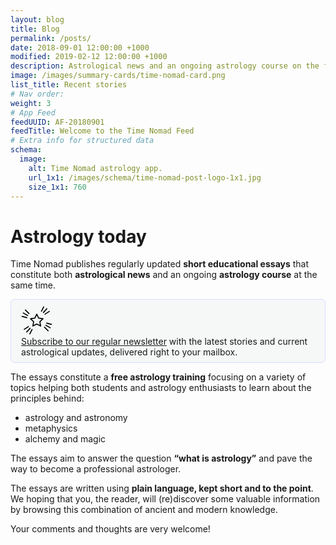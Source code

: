 ```yaml
---
layout: blog
title: Blog
permalink: /posts/
date: 2018-09-01 12:00:00 +1000
modified: 2019-02-12 12:00:00 +1000
description: Astrological news and an ongoing astrology course on the foundations of astrology and metaphysics.
image: /images/summary-cards/time-nomad-card.png
list_title: Recent stories
# Nav order:
weight: 3
# App Feed
feedUUID: AF-20180901
feedTitle: Welcome to the Time Nomad Feed
# Extra info for structured data
schema:
  image:
    alt: Time Nomad astrology app.
    url_1x1: /images/schema/time-nomad-post-logo-1x1.jpg
    size_1x1: 760
---
```


<h1 class="post-title p-name" itemprop="name headline">Astrology today</h1>

Time Nomad publishes regularly updated **short educational essays** that constitute both **astrological news** and an ongoing **astrology course** at the same time.

<div class="container float-clear" style="border: 1px solid #d9ddff; background: #f6f8f8; border-radius: 6px; padding: 8px 8px 8px 16px;">
	  <div class="row">
	  	<div class="col-2">
			<svg width="50" height="50" viewBox="0 0 80 80" xmlns="http://www.w3.org/2000/svg"><g stroke="#000" stroke-width="2.667" fill="none" fill-rule="evenodd" stroke-linecap="round" stroke-linejoin="round"><path d="M40 49.366l-9.889 5.198L32 43.554l-8-7.799 11.056-1.606L40 24.13l4.944 10.018L56 35.755l-8 7.798 1.889 11.011zM20.176 22.652l-9.282-9.282 9.282 9.282zM16.726 27.518L5.46 21.013l11.267 6.505zM14.655 33.05l-12.18-3.263 12.18 3.264zM61.09 24.216l11.01-7.149-11.01 7.15zM57.048 19.83l8.706-9.669-8.706 9.67zM52.067 16.653l5.725-11.235-5.725 11.235z"/><g><path d="M59.824 57.348l9.282 9.282-9.282-9.282zM63.274 52.482l11.267 6.505-11.267-6.505zM65.345 46.95l12.18 3.263-12.18-3.264z"/></g><g><path d="M18.91 55.784L7.9 62.933l11.01-7.15zM22.952 60.17l-8.706 9.669 8.706-9.67zM27.933 63.347l-5.725 11.235 5.725-11.235z"/></g></g></svg>
	  	</div>
	  	<div class="col-10">
	  		<a href="#mc_embed_signup">Subscribe to our regular newsletter</a> with the latest stories and current astrological updates, delivered right to your mailbox.
	  	</div>
	</div>
</div>

The essays constitute a **free astrology training** focusing on a variety of topics helping both students and astrology enthusiasts to learn about the principles behind:

* astrology and astronomy
* metaphysics
* alchemy and magic

The essays aim to answer the question **“what is astrology”** and pave the way to become a professional astrologer.

The essays are written using **plain language, kept short and to the point**. We hoping that you, the reader, will (re)discover some valuable information by browsing this combination of ancient and modern knowledge.

Your comments and thoughts are very welcome!

